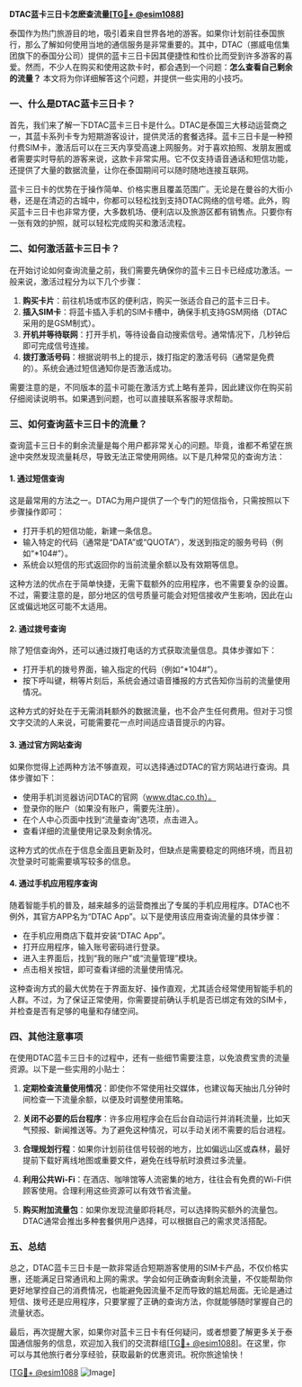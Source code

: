 **DTAC蓝卡三日卡怎麽查流量[[TG💪+ @esim1088](https://t.me/s/esim1088)]**

泰国作为热门旅游目的地，吸引着来自世界各地的游客。如果你计划前往泰国旅行，那么了解如何使用当地的通信服务是非常重要的。其中，DTAC（挪威电信集团旗下的泰国分公司）提供的蓝卡三日卡因其便捷性和性价比而受到许多游客的喜爱。然而，不少人在购买和使用这款卡时，都会遇到一个问题：**怎么查看自己剩余的流量？** 本文将为你详细解答这个问题，并提供一些实用的小技巧。

### 一、什么是DTAC蓝卡三日卡？

首先，我们来了解一下DTAC蓝卡三日卡是什么。DTAC是泰国三大移动运营商之一，其蓝卡系列卡专为短期游客设计，提供灵活的套餐选择。蓝卡三日卡是一种预付费SIM卡，激活后可以在三天内享受高速上网服务。对于喜欢拍照、发朋友圈或者需要实时导航的游客来说，这款卡非常实用。它不仅支持语音通话和短信功能，还提供了大量的数据流量，让你在泰国期间可以随时随地连接互联网。

蓝卡三日卡的优势在于操作简单、价格实惠且覆盖范围广。无论是在曼谷的大街小巷，还是在清迈的古城中，你都可以轻松找到支持DTAC网络的信号塔。此外，购买蓝卡三日卡也非常方便，大多数机场、便利店以及旅游区都有销售点。只要你有一张有效的护照，就可以轻松完成购买和激活流程。

### 二、如何激活蓝卡三日卡？

在开始讨论如何查询流量之前，我们需要先确保你的蓝卡三日卡已经成功激活。一般来说，激活过程分为以下几个步骤：

1. **购买卡片**：前往机场或市区的便利店，购买一张适合自己的蓝卡三日卡。
2. **插入SIM卡**：将蓝卡插入手机的SIM卡槽中，确保手机支持GSM网络（DTAC采用的是GSM制式）。
3. **开机并等待联网**：打开手机，等待设备自动搜索信号。通常情况下，几秒钟后即可完成信号连接。
4. **拨打激活号码**：根据说明书上的提示，拨打指定的激活号码（通常是免费的）。系统会通过短信通知你是否激活成功。

需要注意的是，不同版本的蓝卡可能在激活方式上略有差异，因此建议你在购买前仔细阅读说明书。如果遇到问题，也可以直接联系客服寻求帮助。

### 三、如何查询蓝卡三日卡的流量？

查询蓝卡三日卡的剩余流量是每个用户都非常关心的问题。毕竟，谁都不希望在旅途中突然发现流量耗尽，导致无法正常使用网络。以下是几种常见的查询方法：

#### 1. **通过短信查询**
这是最常用的方法之一。DTAC为用户提供了一个专门的短信指令，只需按照以下步骤操作即可：
- 打开手机的短信功能，新建一条信息。
- 输入特定的代码（通常是“DATA”或“QUOTA”），发送到指定的服务号码（例如“*104#”）。
- 系统会以短信的形式返回你的当前流量余额以及有效期等信息。

这种方法的优点在于简单快捷，无需下载额外的应用程序，也不需要复杂的设置。不过，需要注意的是，部分地区的信号质量可能会对短信接收产生影响，因此在山区或偏远地区可能不太适用。

#### 2. **通过拨号查询**
除了短信查询外，还可以通过拨打电话的方式获取流量信息。具体步骤如下：
- 打开手机的拨号界面，输入指定的代码（例如“*104#”）。
- 按下呼叫键，稍等片刻后，系统会通过语音播报的方式告知你当前的流量使用情况。

这种方式的好处在于无需消耗额外的数据流量，也不会产生任何费用。但对于习惯文字交流的人来说，可能需要花一点时间适应语音提示的内容。

#### 3. **通过官方网站查询**
如果你觉得上述两种方法不够直观，可以选择通过DTAC的官方网站进行查询。具体步骤如下：
- 使用手机浏览器访问DTAC的官网（www.dtac.co.th）。
- 登录你的账户（如果没有账户，需要先注册）。
- 在个人中心页面中找到“流量查询”选项，点击进入。
- 查看详细的流量使用记录及剩余情况。

这种方式的优点在于信息全面且更新及时，但缺点是需要稳定的网络环境，而且初次登录时可能需要填写较多的信息。

#### 4. **通过手机应用程序查询**
随着智能手机的普及，越来越多的运营商推出了专属的手机应用程序。DTAC也不例外，其官方APP名为“DTAC App”。以下是使用该应用查询流量的具体步骤：
- 在手机应用商店下载并安装“DTAC App”。
- 打开应用程序，输入账号密码进行登录。
- 进入主界面后，找到“我的账户”或“流量管理”模块。
- 点击相关按钮，即可查看详细的流量使用情况。

这种查询方式的最大优势在于界面友好、操作直观，尤其适合经常使用智能手机的人群。不过，为了保证正常使用，你需要提前确认手机是否已绑定有效的SIM卡，并检查是否有足够的电量和存储空间。

### 四、其他注意事项

在使用DTAC蓝卡三日卡的过程中，还有一些细节需要注意，以免浪费宝贵的流量资源。以下是一些实用的小贴士：

1. **定期检查流量使用情况**：即使你不常使用社交媒体，也建议每天抽出几分钟时间检查一下流量余额，以便及时调整使用策略。
   
2. **关闭不必要的后台程序**：许多应用程序会在后台自动运行并消耗流量，比如天气预报、新闻推送等。为了避免这种情况，可以手动关闭不需要的后台进程。

3. **合理规划行程**：如果你计划前往信号较弱的地方，比如偏远山区或森林，最好提前下载好离线地图或重要文件，避免在线导航时浪费过多流量。

4. **利用公共Wi-Fi**：在酒店、咖啡馆等人流密集的地方，往往会有免费的Wi-Fi供顾客使用。合理利用这些资源可以有效节省流量。

5. **购买附加流量包**：如果你发现流量即将耗尽，可以选择购买额外的流量包。DTAC通常会推出多种套餐供用户选择，可以根据自己的需求灵活搭配。

### 五、总结

总之，DTAC蓝卡三日卡是一款非常适合短期游客使用的SIM卡产品，不仅价格实惠，还能满足日常通讯和上网的需求。学会如何正确查询剩余流量，不仅能帮助你更好地掌控自己的消费情况，也能避免因流量不足而导致的尴尬局面。无论是通过短信、拨号还是应用程序，只要掌握了正确的查询方法，你就能够随时掌握自己的流量状态。

最后，再次提醒大家，如果你对蓝卡三日卡有任何疑问，或者想要了解更多关于泰国通信服务的信息，欢迎加入我们的交流群组[[TG💪+ @esim1088](https://t.me/s/esim1088)]。在这里，你可以与其他旅行者分享经验，获取最新的优惠资讯。祝你旅途愉快！

[[TG💪+ @esim1088](https://t.me/s/esim1088) ![Image](https://i.postimg.cc/4NQfJmqS/Snipaste-2025-05-13-00-14-12.png)]
